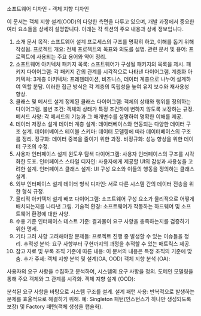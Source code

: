 소프트웨어 디자인 - 객체 지향 디자인

이 문서는 객체 지향 설계(OOD)의 다양한 측면을 다루고 있으며, 개발 과정에서 중요한 여러 요소들을 상세히 설명합니다. 아래는 각 섹션의 주요 내용과 상세 정보입니다.

1. 소개
문서 목적: 소프트웨어 설계 프로세스의 구조를 명확히 하고, 이해를 돕기 위해 작성됨.
프로젝트 개요: 전체 프로젝트의 목표와 의도를 설명.
관련 문서 및 용어: 프로젝트에 사용되는 주요 용어와 약어 정리.
2. 소프트웨어 아키텍처
패키지 목록: 소프트웨어가 구성될 패키지의 목록을 제시.
패키지 다이어그램: 각 패키지 간의 관계를 시각적으로 나타낸 다이어그램.
계층화 아키텍처:
3계층 아키텍처: 프레젠테이션, 비즈니스, 데이터 계층으로 나누어 설계하여 역할 분담.
이러한 접근 방식은 각 계층의 독립성을 높여 유지 보수와 재사용성 향상.
3. 클래스 및 메서드 설계
정제된 클래스 다이어그램: 객체의 상태와 행위를 정의하는 다이어그램.
불변 조건: 객체의 상태가 특정 조건하에 변하지 않도록 보장하는 규정.
메서드 사양: 각 메서드의 기능과 그 매개변수를 설명하여 명확한 이해를 제공.
4. 데이터 저장소 설계
데이터 계층 설계:
데이터베이스와 연동되는 다양한 데이터 구조 설계.
데이터베이스 테이블 스키마: 데이터 모델링에 따라 데이터베이스의 구조를 정리.
정규화: 데이터 중복을 줄이기 위한 과정.
비정규화: 성능 향상을 위한 데이터 구조의 수정.
5. 사용자 인터페이스 설계
윈도우 탐색 다이어그램: 사용자 인터페이스의 구조를 시각화한 도표.
인터페이스 스타일 디자인: 사용자에게 제공할 UI의 감성과 사용성을 고려한 설계.
인터페이스 클래스 설계: UI 구성 요소와 이들의 행동을 정의하는 클래스 설계.
6. 외부 인터페이스 설계
데이터 형식 디자인: 서로 다른 시스템 간의 데이터 전송을 위한 형식 규정.
7. 물리적 아키텍처 설계
배포 다이어그램: 소프트웨어 구성 요소가 물리적으로 어떻게 배치되는지를 나타낸 그림.
기술적 환경: 소프트웨어가 작동하는 하드웨어 및 소프트웨어 환경에 대한 사양.
8. 수용 기준
인터페이스 테스트 기준: 결과물이 요구 사항을 충족하는지를 검증하기 위한 명세.
9. 기타 고려 사항
고려해야할 문제들: 프로젝트 진행 중 발생할 수 있는 이슈들을 정리.
추적성 분석: 요구 사항부터 구현까지의 과정을 추적할 수 있는 매트릭스 제공.
10. 참고 자료 및 부록
조직 기준에 따른 내용: 이 문서의 내용은 특정 조직의 기준에 맞춤.
추가 주제: 객체 지향 분석 및 설계(OA, OOD)
객체 지향 분석 (OA):

사용자의 요구 사항을 수집하고 분석하여, 시스템의 요구 사항을 정의.
도메인 모델링을 통해 주요 객체와 그 관계를 시각화.
객체 지향 설계 (OOD):

분석된 요구 사항을 바탕으로 시스템 구조를 설계.
설계 패턴 사용: 반복적으로 발생하는 문제를 효율적으로 해결하기 위해.
예: Singleton 패턴(인스턴스가 하나만 생성되도록 보장) 및 Factory 패턴(객체 생성을 캡슐화).